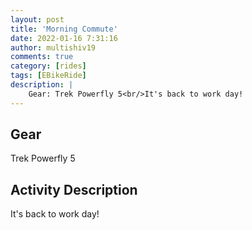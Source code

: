 ```yaml
---
layout: post
title: 'Morning Commute'
date: 2022-01-16 7:31:16
author: multishiv19
comments: true
category: [rides]
tags: [EBikeRide]
description: |
    Gear: Trek Powerfly 5<br/>It's back to work day! 
---
```


## Gear
Trek Powerfly 5

## Activity Description
It's back to work day! 


<div width='100%' class='strava-embed-placeholder' data-embed-type='activity' data-embed-id='6534803425'></div>
<script src='https://strava-embeds.com/embed.js'></script>
